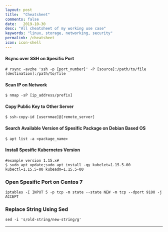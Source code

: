 ```yaml
---
layout: post
title:  "Cheatsheet"
comments: false
date:   2019-10-30
desc: "All cheatsheet of my working use case"
keywords: "linux, storage, networking, security"
permalink: /cheatsheet
icon: icon-shell
---
```



#### Rsync over SSH on Spesific Port

```
# rsync -avzhe 'ssh -p [port_number]' -P [source]:/path/to/file [destination]:/path/to/file
```


#### Scan IP on Network

```
$ nmap -sP [ip_address/prefix]
```
#### Copy Public Key to Other Server

```
$ ssh-copy-id [usernmae]@[remote_server]
```

#### Search Available Version of Spesific Package on Debian Based OS

```
$ apt list -a <package_name>
```

#### Install Spesific Kubernetes Version

```
#example version 1.15.x#
$ sudo apt update;sudo apt install -qy kubelet=1.15.5-00 kubectl=1.15.5-00 kubeadm=1.15.5-00
```
### Open Spesific Port on Centos 7

```
iptables -I INPUT 5 -p tcp -m state --state NEW -m tcp --dport 9100 -j ACCEPT
```
### Replace String Using Sed

```
sed -i 's/old-string/new-string/g'
```
---
